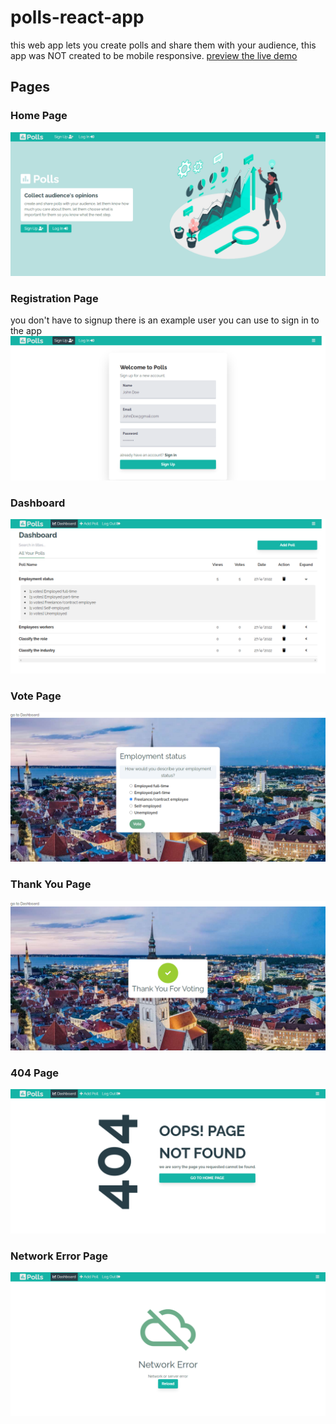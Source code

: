 # polls-react-app
this web app lets you create polls and share them with your audience, this app was NOT created to be mobile responsive.
[preview the live demo](https://kemoday.github.io/polls-react-app/)

## Pages
### Home Page
![alt text](https://raw.githubusercontent.com/kemoday/polls-react-app/main/images/1.png)
### Registration Page
you don't have to signup there is an example user you can use to sign in to the app
![alt text](https://raw.githubusercontent.com/kemoday/polls-react-app/main/images/2.png)
### Dashboard
![alt text](https://raw.githubusercontent.com/kemoday/polls-react-app/main/images/3.png)
### Vote Page
![alt text](https://raw.githubusercontent.com/kemoday/polls-react-app/main/images/6.png)
### Thank You Page
![alt text](https://raw.githubusercontent.com/kemoday/polls-react-app/main/images/7.png)
### 404 Page
![alt text](https://raw.githubusercontent.com/kemoday/polls-react-app/main/images/4.png)
### Network Error Page
![alt text](https://raw.githubusercontent.com/kemoday/polls-react-app/main/images/5.png)
